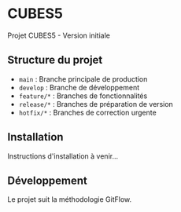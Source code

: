 # CUBES5

Projet CUBES5 - Version initiale

## Structure du projet

- `main` : Branche principale de production
- `develop` : Branche de développement
- `feature/*` : Branches de fonctionnalités
- `release/*` : Branches de préparation de version
- `hotfix/*` : Branches de correction urgente

## Installation

Instructions d'installation à venir...

## Développement

Le projet suit la méthodologie GitFlow.
